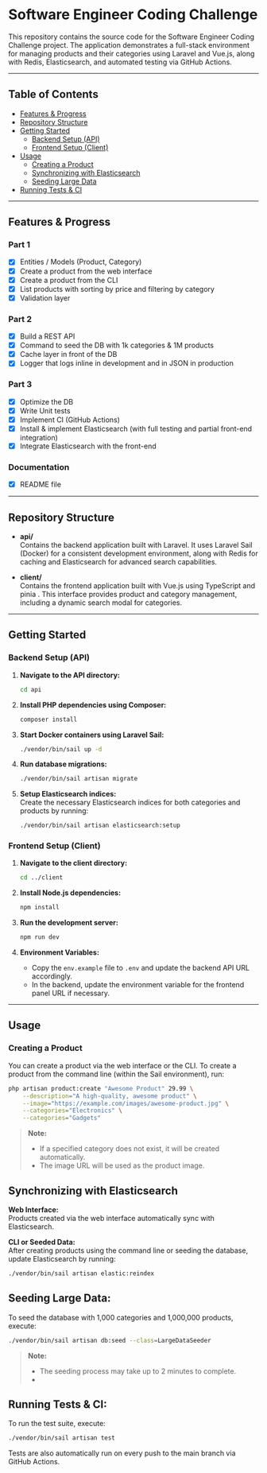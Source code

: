 # Software Engineer Coding Challenge

This repository contains the source code for the Software Engineer Coding Challenge project. The application demonstrates a full-stack environment for managing products and their categories using Laravel and Vue.js, along with Redis, Elasticsearch, and automated testing via GitHub Actions.

---

## Table of Contents

- [Features & Progress](#features--progress)
- [Repository Structure](#repository-structure)
- [Getting Started](#getting-started)
  - [Backend Setup (API)](#backend-setup-api)
  - [Frontend Setup (Client)](#frontend-setup-client)
- [Usage](#usage)
  - [Creating a Product](#creating-a-product)
  - [Synchronizing with Elasticsearch](#synchronizing-with-elasticsearch)
  - [Seeding Large Data](#seeding-large-data)
- [Running Tests & CI](#running-tests--ci)

---

## Features & Progress

### Part 1
- [x] Entities / Models (Product, Category)
- [x] Create a product from the web interface
- [x] Create a product from the CLI
- [x] List products with sorting by price and filtering by category
- [x] Validation layer

### Part 2
- [x] Build a REST API
- [x] Command to seed the DB with 1k categories & 1M products
- [x] Cache layer in front of the DB
- [x] Logger that logs inline in development and in JSON in production

### Part 3
- [x] Optimize the DB
- [x] Write Unit tests
- [x] Implement CI (GitHub Actions)
- [x] Install & implement Elasticsearch (with full testing and partial front-end integration)
- [x] Integrate Elasticsearch with the front-end

### Documentation
- [x] README file

---

## Repository Structure

- **api/**  
  Contains the backend application built with Laravel. It uses Laravel Sail (Docker) for a consistent development environment, along with Redis for caching and Elasticsearch for advanced search capabilities.

- **client/**  
  Contains the frontend application built with Vue.js using TypeScript and pinia . This interface provides product and category management, including a dynamic search modal for categories.

---

## Getting Started

### Backend Setup (API)

1. **Navigate to the API directory:**

    ```bash
    cd api
    ```

2. **Install PHP dependencies using Composer:**

    ```bash
    composer install
    ```

3. **Start Docker containers using Laravel Sail:**

    ```bash
    ./vendor/bin/sail up -d
    ```

4. **Run database migrations:**

    ```bash
    ./vendor/bin/sail artisan migrate
    ```

5. **Setup Elasticsearch indices:**  
   Create the necessary Elasticsearch indices for both categories and products by running:

    ```bash
    ./vendor/bin/sail artisan elasticsearch:setup
    ```

### Frontend Setup (Client)

1. **Navigate to the client directory:**

    ```bash
    cd ../client
    ```

2. **Install Node.js dependencies:**

    ```bash
    npm install
    ```

3. **Run the development server:**

    ```bash
    npm run dev
    ```

4. **Environment Variables:**  
   - Copy the `env.example` file to `.env` and update the backend API URL accordingly.  
   - In the backend, update the environment variable for the frontend panel URL if necessary.

---

## Usage

### Creating a Product

You can create a product via the web interface or the CLI. To create a product from the command line (within the Sail environment), run:

```bash
php artisan product:create "Awesome Product" 29.99 \
    --description="A high-quality, awesome product" \
    --image="https://example.com/images/awesome-product.jpg" \
    --categories="Electronics" \
    --categories="Gadgets"
```
> **Note:**  
> - If a specified category does not exist, it will be created automatically.  
> - The image URL will be used as the product image.

## Synchronizing with Elasticsearch

**Web Interface:**  
Products created via the web interface automatically sync with Elasticsearch.

**CLI or Seeded Data:**  
After creating products using the command line or seeding the database, update Elasticsearch by running:

```bash
./vendor/bin/sail artisan elastic:reindex
```
## Seeding Large Data:
To seed the database with 1,000 categories and 1,000,000 products, execute:

```bash
./vendor/bin/sail artisan db:seed --class=LargeDataSeeder
```
> **Note:**  
> - The seeding process may take up to 2 minutes to complete.
> - 
## Running Tests & CI:
To run the test suite, execute:

```bash
./vendor/bin/sail artisan test
```
Tests are also automatically run on every push to the main branch via GitHub Actions.


